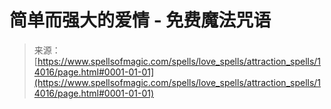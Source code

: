<!--yml

category: 未分类

date: 2024-06-12 18:52:47

-->

# 简单而强大的爱情 - 免费魔法咒语

> 来源：[https://www.spellsofmagic.com/spells/love_spells/attraction_spells/14016/page.html#0001-01-01](https://www.spellsofmagic.com/spells/love_spells/attraction_spells/14016/page.html#0001-01-01)
